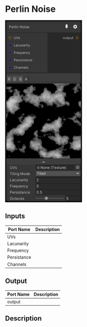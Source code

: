 # Perlin Noise
![Mixture.PerlinNoise](../../images/Mixture.PerlinNoise.png)
## Inputs
Port Name | Description
--- | ---
UVs | 
Lacunarity | 
Frequency | 
Persistance | 
Channels | 

## Output
Port Name | Description
--- | ---
output | 

## Description

